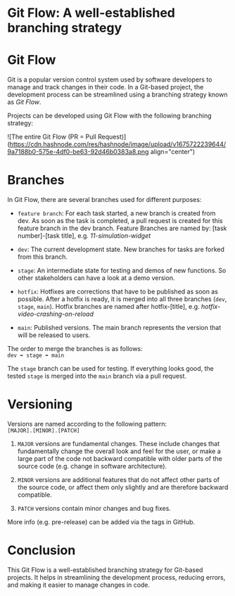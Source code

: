 # Git Flow: A well-established branching strategy

# Git Flow

Git is a popular version control system used by software developers to manage and track changes in their code. In a Git-based project, the development process can be streamlined using a branching strategy known as *Git Flow*.

Projects can be developed using Git Flow with the following branching strategy:

![The entire Git Flow (PR = Pull Request)](https://cdn.hashnode.com/res/hashnode/image/upload/v1675722239644/9a7188b0-575e-4df0-be63-92d46b0383a8.png align="center")

# Branches

In Git Flow, there are several branches used for different purposes:

* `feature branch`: For each task started, a new branch is created from dev. As soon as the task is completed, a pull request is created for this feature branch in the dev branch. Feature Branches are named by: \[task number\]-\[task title\], e.g. *11-simulation-widget*
    
* `dev`: The current development state. New branches for tasks are forked from this branch.
    
* `stage`: An intermediate state for testing and demos of new functions. So other stakeholders can have a look at a demo version.
    
* `hotfix`: Hotfixes are corrections that have to be published as soon as possible. After a hotfix is ready, it is merged into all three branches (`dev`, `stage`, `main`). Hotfix branches are named after hotfix-\[title\], e.g. *hotfix-video-crashing-on-reload*
    
* `main`: Published versions. The main branch represents the version that will be released to users.
    

The order to merge the branches is as follows:  
`dev ➡️ stage ➡️ main`

The `stage` branch can be used for testing. If everything looks good, the tested `stage` is merged into the `main` branch via a pull request.

# Versioning

Versions are named according to the following pattern:  
`[MAJOR].[MINOR].[PATCH]`

1. `MAJOR` versions are fundamental changes. These include changes that fundamentally change the overall look and feel for the user, or make a large part of the code not backward compatible with older parts of the source code (e.g. change in software architecture).
    
2. `MINOR` versions are additional features that do not affect other parts of the source code, or affect them only slightly and are therefore backward compatible.
    
3. `PATCH` versions contain minor changes and bug fixes.
    

More info (e.g. pre-release) can be added via the tags in GitHub.

# Conclusion

This Git Flow is a well-established branching strategy for Git-based projects. It helps in streamlining the development process, reducing errors, and making it easier to manage changes in code.